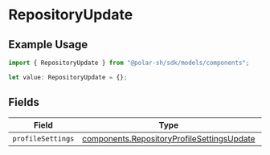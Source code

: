# RepositoryUpdate

## Example Usage

```typescript
import { RepositoryUpdate } from "@polar-sh/sdk/models/components";

let value: RepositoryUpdate = {};
```

## Fields

| Field                                                                                                    | Type                                                                                                     | Required                                                                                                 | Description                                                                                              |
| -------------------------------------------------------------------------------------------------------- | -------------------------------------------------------------------------------------------------------- | -------------------------------------------------------------------------------------------------------- | -------------------------------------------------------------------------------------------------------- |
| `profileSettings`                                                                                        | [components.RepositoryProfileSettingsUpdate](../../models/components/repositoryprofilesettingsupdate.md) | :heavy_minus_sign:                                                                                       | N/A                                                                                                      |